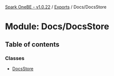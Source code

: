 [Spark OneBE - v1.0.22](../README.md) / [Exports](../modules.md) / Docs/DocsStore

# Module: Docs/DocsStore

## Table of contents

### Classes

- [DocsStore](../classes/Docs_DocsStore.DocsStore.md)
